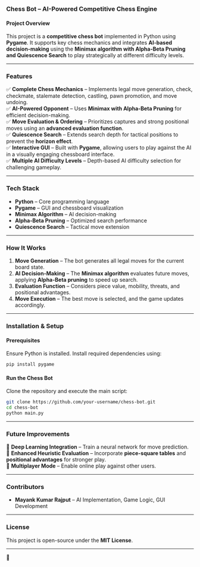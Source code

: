 ### **Chess Bot – AI-Powered Competitive Chess Engine**  

#### **Project Overview**  
This project is a **competitive chess bot** implemented in Python using **Pygame**. It supports key chess mechanics and integrates **AI-based decision-making** using the **Minimax algorithm with Alpha-Beta Pruning and Quiescence Search** to play strategically at different difficulty levels.  

---

### **Features**  
✅ **Complete Chess Mechanics** – Implements legal move generation, check, checkmate, stalemate detection, castling, pawn promotion, and move undoing.  
✅ **AI-Powered Opponent** – Uses **Minimax with Alpha-Beta Pruning** for efficient decision-making.  
✅ **Move Evaluation & Ordering** – Prioritizes captures and strong positional moves using an **advanced evaluation function**.  
✅ **Quiescence Search** – Extends search depth for tactical positions to prevent the **horizon effect**.  
✅ **Interactive GUI** – Built with **Pygame**, allowing users to play against the AI in a visually engaging chessboard interface.  
✅ **Multiple AI Difficulty Levels** – Depth-based AI difficulty selection for challenging gameplay.  

---

### **Tech Stack**  
- **Python** – Core programming language  
- **Pygame** – GUI and chessboard visualization  
- **Minimax Algorithm** – AI decision-making  
- **Alpha-Beta Pruning** – Optimized search performance  
- **Quiescence Search** – Tactical move extension  

---

### **How It Works**  
1. **Move Generation** – The bot generates all legal moves for the current board state.  
2. **AI Decision-Making** – The **Minimax algorithm** evaluates future moves, applying **Alpha-Beta pruning** to speed up search.  
3. **Evaluation Function** – Considers piece value, mobility, threats, and positional advantages.  
4. **Move Execution** – The best move is selected, and the game updates accordingly.  

---

### **Installation & Setup**  
#### **Prerequisites**  
Ensure Python is installed. Install required dependencies using:  
```bash
pip install pygame
```

#### **Run the Chess Bot**  
Clone the repository and execute the main script:  
```bash
git clone https://github.com/your-username/chess-bot.git
cd chess-bot
python main.py
```

---

### **Future Improvements**  
🔹 **Deep Learning Integration** – Train a neural network for move prediction.  
🔹 **Enhanced Heuristic Evaluation** – Incorporate **piece-square tables** and **positional advantages** for stronger play.  
🔹 **Multiplayer Mode** – Enable online play against other users.  

---

### **Contributors**  
- **Mayank Kumar Rajput** – AI Implementation, Game Logic, GUI Development  

---

### **License**  
This project is open-source under the **MIT License**.  

---

🚀
